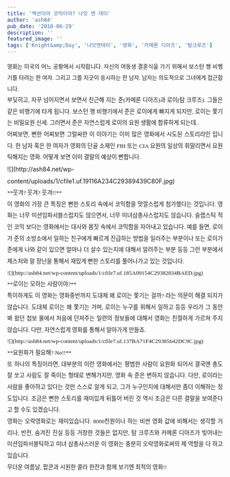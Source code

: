 ```yaml
---
title: '액션이야 코믹이야? 나잇 앤 데이'
author: 'ash84'
pub_date: '2010-06-29'
description: ''
featured_image: ''
tags: ['Knight&amp;Day', '나잇앤데이', '영화', '카메론 디아즈', '탐크루즈']
---
```



<div style="text-align: justify; line-height: 2; "><span class="Apple-style-span" style="font-family: Dotum; line-height: 26px; font-size: 13px; ">  
</span></div><div style="text-align: justify; line-height: 2; "><span class="Apple-style-span" style="font-family: Dotum; line-height: 26px; font-size: 13px; ">영화는 미국의 어느 공항에서 시작합니다. 자신의 여동생 결혼식을 가기 위해서 보스턴 행 비행기를 타려는 한 여자. 그리고 그를 지긋이 응시하는 한 남자. 남자는 의도적으로 그녀에게 접근합니다. </span></div><div style="text-align: justify; line-height: 2; "><span style="font-size: 10pt; "><span style="font-family: Dotum; ">  
</span></span></div><div style="text-align: justify; line-height: 2; "><span style="font-size: 10pt; "><span style="font-family: Dotum; ">부딪히고, 자꾸 넘어지면서 보면서 친근해 지는 준(카메론 디아즈)과 로이(탐 크루즈). 그들은 같은 비행기에 타게 됩니다. 보스턴 행 비행기에서 준은 로이에게 빠지게 되지만, 로이는 쫓기는 비밀요원 신세. 그러면서 준은 자연스럽게 로이의 요원 생활에 합류하게 되는데.. </span></span></div><div style="text-align: justify; line-height: 2; "></div><div style="text-align: justify; line-height: 2; "><span style="font-size: 10pt; "><span style="font-family: Dotum; ">어찌보면, 뻔한 어찌보면 그럴싸한 이 이야기는 이미 많은 영화에서 시도된 스토리라인 입니다. 한 남자 혹은 한 여자가 영화의 단골 소재인 FBI 또는 CIA 요원의 일상의 휘말리면서 요원틱해지는 영화. 어떻게 보면 이미 결말의 예상이 뻔합니다. </span></span></div><div style="text-align: justify; line-height: 2; "></div><div style="text-align: justify; line-height: 2; "></div><div style="text-align: justify; line-height: 2; ">![](http://ash84.net/wp-content/uploads/1/cfile1.uf.19116A234C29389439C80F.jpg)</div><div style="text-align: justify; line-height: 2; "><span style="font-size: 10pt; "><span style="font-family: Dotum; ">**웃겨? 웃겨? 웃겨!!**</span></span></div><div style="text-align: justify; line-height: 2; "><span style="font-size: 10pt; "><span style="font-family: Dotum; ">이 영화의 가장 큰 특징은 뻔한 스토리 속에서 코믹함을 맛깔스럽게 첨가했다는 것입니다. 영화는 너무 미션임파서블스럽지도 않으면서, 너무 미녀삼총사스럽지도 않습니다. 슬랩스틱 적인 코믹 보다는 영화에서는 대사와 몸짓 속에서 코믹함을 자아내고 있습니다. 예를 들면, 로이가 준의 소방소에서 일하는 친구에게 빠르게 진급하는 방법을 일러주는 부분이나 또는 로이가 준에게 나와 같이 있으면 얼마나 더 살수 있는지에 대해서 알려주는 부분 등등 그런 부분에서 제스처와 말 장난을 통해서 재밌게 뻔한 스토리를 풀어나가고 있는 것입니다. </span></span></div><div style="text-align: justify; line-height: 2; "><span style="font-size: 10pt; "><span style="font-family: Dotum; ">  
</span></span></div><div style="text-align: justify; line-height: 2; "><span style="font-size: 10pt; "><span style="font-family: Dotum; ">![](http://ash84.net/wp-content/uploads/1/cfile7.uf.185A09154C29382834BAED.jpg)</span></span></div><div style="text-align: justify; line-height: 2; "></div><div style="text-align: justify; line-height: 2; "><span style="font-size: 10pt; "><span style="font-family: Dotum; ">**로이는 모하는 사람이야?**</span></span></div><div style="text-align: justify; line-height: 2; "><span style="font-size: 10pt; "><span style="font-family: Dotum; ">특이하게도 이 영화는 영화중반까지 도대체 왜 로이는 쫓기는 걸까? 라는 의문이 해결 되지가 않습니다. 도대체 로이는 왜 쫓기는 거며, 로이는 누구를 위해서 일하고 등등 우리가 그 동안 봐 왔던 첩보 물에서 처음에 던져주는 일련의 정보들에 대해서 영화는 친절하게 가르쳐 주지 않습니다. 다만, 자연스럽게 영화를 통해서 알아가게 만들죠. </span></span></div><div style="text-align: justify; line-height: 2; "><span style="font-size: 10pt; "><span style="font-family: Dotum; ">  
</span></span></div><div style="text-align: justify; line-height: 2; "><span style="font-size: 10pt; "><span style="font-family: Dotum; ">![](http://ash84.net/wp-content/uploads/1/cfile7.uf.137BA71F4C29385642DC9C.jpg)  
</span></span></div><div style="text-align: justify; line-height: 2; "></div><div style="text-align: justify; line-height: 2; "><span style="font-size: 10pt; "><span style="font-family: Dotum; ">**요원화가 필요해? No!!**</span></span></div><div style="text-align: justify; line-height: 2; "><span style="font-size: 10pt; "><span style="font-family: Dotum; ">또 하나의 특징이라면, 대부분의 이런 영화에서는 평범한 사람이 요원화 되어서 결국엔 총도 잘 쏘고 사람도 잘 죽이는 형태로 변해가지만, 영화 속 준은 변하지 않습니다. 다만, 로이라는 사람을 좋아하고 있다는 것만 스스로 알게 되고, 그가 누구인지에 대해서만 좀더 이해하는 정도입니다. 조금은 뻔한 스토리를 재미있게 뒤틀어 버린 것 역시 조금은 다른 결말을 보여준다고 할 수도 있겠습니다. </span></span></div><div style="text-align: justify; line-height: 2; "></div><div style="text-align: justify; line-height: 2; "><span style="font-size: 10pt; "><span style="font-family: Dotum; ">영화는 오락영화로는 재미있습니다. 8000천원이나 하는 비싼 영화 값에 비해서는 생각할 거리나, 반전, 숨겨진 진실 등등 거창한 것들은 없지만, 탐 크루즈와 카메론 디아즈가 빚어내는 미션임파서블틱하고 미녀 삼총사스러운 이 영화는 충분히 오락영화로써의 제 역할을 다 하고 있습니다. </span></span></div><div style="text-align: justify; line-height: 2; "><span style="font-size: 10pt; "><span style="font-family: Dotum; ">무더운 여름날, 팝콘과 시원한 콜라 한잔과 함께 보기엔 최적의 영화!! </span></span></div><div style="text-align: justify; line-height: 2; "></div><div style="text-align: justify; line-height: 2; "></div><div style="text-align: justify; line-height: 2; "></div>


